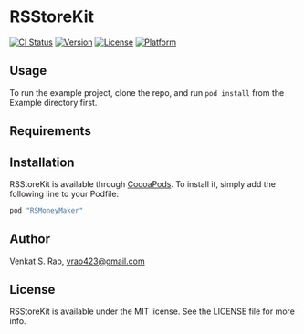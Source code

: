 # RSStoreKit

[![CI Status](https://travis-ci.org/raostudios/RSMoneyMaker.svg?branch=master)](https://travis-ci.org/raostudios/RSMoneyMaker)
[![Version](https://img.shields.io/cocoapods/v/RSMoneyMaker.svg?style=flat)](http://cocoapods.org/pods/RSStoreKit)
[![License](https://img.shields.io/cocoapods/l/RSMoneyMaker.svg?style=flat)](http://cocoapods.org/pods/RSStoreKit)
[![Platform](https://img.shields.io/cocoapods/p/RSMoneyMaker.svg?style=flat)](http://cocoapods.org/pods/RSStoreKit)

## Usage

To run the example project, clone the repo, and run `pod install` from the Example directory first.

## Requirements

## Installation

RSStoreKit is available through [CocoaPods](http://cocoapods.org). To install
it, simply add the following line to your Podfile:

```ruby
pod "RSMoneyMaker"
```

## Author

Venkat S. Rao, vrao423@gmail.com

## License

RSStoreKit is available under the MIT license. See the LICENSE file for more info.
